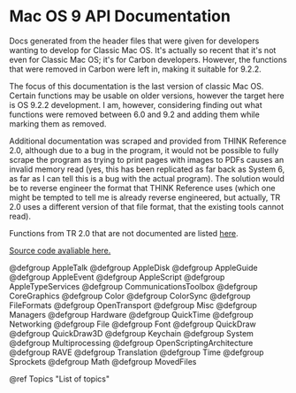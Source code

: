 # Mac OS 9 API Documentation

Docs generated from the header files that were given for developers wanting to develop for Classic Mac OS. It's actually so recent that it's not even for Classic Mac OS; it's for Carbon developers. However, the functions that were removed in Carbon were left in, making it suitable for 9.2.2.

The focus of this documentation is the last version of classic Mac OS. Certain functions may be usable on older versions, however the target here is OS 9.2.2 development. I am, however, considering finding out what functions were removed between 6.0 and 9.2 and adding them while marking them as removed.

Additional documentation was scraped and provided from THINK Reference 2.0, although due to a bug in the program, it would not be possible to fully scrape the program as trying to print pages with images to PDFs causes an invalid memory read (yes, this has been replicated as far back as System 6, as far as I can tell this is a bug with the actual program). The solution would be to reverse engineer the format that THINK Reference uses (which one might be tempted to tell me is already reverse engineered, but actually, TR 2.0 uses a different version of that file format, that the existing tools cannot read).

Functions from TR 2.0 that are not documented are listed [here](https://github.com/os9docs/thinkpdfs/issues/1).

[Source code avaliable here.](https://github.com/IoIxD/macdocs)

@defgroup AppleTalk
@defgroup AppleDisk
@defgroup AppleGuide
@defgroup AppleEvent
@defgroup AppleScript
@defgroup AppleTypeServices
@defgroup CommunicationsToolbox
@defgroup CoreGraphics
@defgroup Color
@defgroup ColorSync
@defgroup FileFormats
@defgroup OpenTransport
@defgroup Misc
@defgroup Managers
@defgroup Hardware
@defgroup QuickTime
@defgroup Networking
@defgroup File
@defgroup Font
@defgroup QuickDraw
@defgroup QuickDraw3D
@defgroup Keychain
@defgroup System
@defgroup Multiprocessing
@defgroup OpenScriptingArchitecture
@defgroup RAVE
@defgroup Translation
@defgroup Time
@defgroup Sprockets
@defgroup Math
@defgroup MovedFiles

@ref Topics "List of topics"

